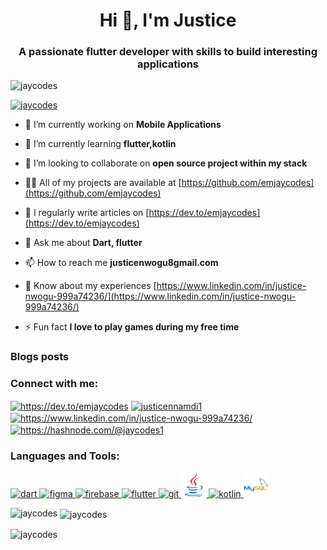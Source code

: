 <h1 align="center">Hi 👋, I'm Justice</h1>
<h3 align="center">A passionate flutter developer with skills to build interesting applications</h3>

<p align="left"> <img src="https://komarev.com/ghpvc/?username=jaycodes&label=Profile%20views&color=0e75b6&style=flat" alt="jaycodes" /> </p>

<p align="left"> <a href="https://github.com/ryo-ma/github-profile-trophy"><img src="https://github-profile-trophy.vercel.app/?username=jaycodes" alt="jaycodes" /></a> </p>

- 🔭 I’m currently working on **Mobile Applications**

- 🌱 I’m currently learning **flutter,kotlin**

- 👯 I’m looking to collaborate on **open source project within my stack**

- 👨‍💻 All of my projects are available at [https://github.com/emjaycodes](https://github.com/emjaycodes)

- 📝 I regularly write articles on [https://dev.to/emjaycodes](https://dev.to/emjaycodes)

- 💬 Ask me about **Dart, flutter**

- 📫 How to reach me **justicenwogu8gmail.com**

- 📄 Know about my experiences [https://www.linkedin.com/in/justice-nwogu-999a74236/](https://www.linkedin.com/in/justice-nwogu-999a74236/)

- ⚡ Fun fact **I love to play games during my free time**

### Blogs posts
<!-- BLOG-POST-LIST:START -->
<!-- BLOG-POST-LIST:END -->

<h3 align="left">Connect with me:</h3>
<p align="left">
<a href="https://dev.to/https://dev.to/emjaycodes" target="blank"><img align="center" src="https://raw.githubusercontent.com/rahuldkjain/github-profile-readme-generator/master/src/images/icons/Social/devto.svg" alt="https://dev.to/emjaycodes" height="30" width="40" /></a>
<a href="https://twitter.com/justicennamdi1" target="blank"><img align="center" src="https://raw.githubusercontent.com/rahuldkjain/github-profile-readme-generator/master/src/images/icons/Social/twitter.svg" alt="justicennamdi1" height="30" width="40" /></a>
<a href="https://linkedin.com/in/https://www.linkedin.com/in/justice-nwogu-999a74236/" target="blank"><img align="center" src="https://raw.githubusercontent.com/rahuldkjain/github-profile-readme-generator/master/src/images/icons/Social/linked-in-alt.svg" alt="https://www.linkedin.com/in/justice-nwogu-999a74236/" height="30" width="40" /></a>
<a href="https://hashnode.com/https://hashnode.com/@jaycodes1" target="blank"><img align="center" src="https://raw.githubusercontent.com/rahuldkjain/github-profile-readme-generator/master/src/images/icons/Social/hashnode.svg" alt="https://hashnode.com/@jaycodes1" height="30" width="40" /></a>
</p>

<h3 align="left">Languages and Tools:</h3>
<p align="left"> <a href="https://dart.dev" target="_blank" rel="noreferrer"> <img src="https://www.vectorlogo.zone/logos/dartlang/dartlang-icon.svg" alt="dart" width="40" height="40"/> </a> <a href="https://www.figma.com/" target="_blank" rel="noreferrer"> <img src="https://www.vectorlogo.zone/logos/figma/figma-icon.svg" alt="figma" width="40" height="40"/> </a> <a href="https://firebase.google.com/" target="_blank" rel="noreferrer"> <img src="https://www.vectorlogo.zone/logos/firebase/firebase-icon.svg" alt="firebase" width="40" height="40"/> </a> <a href="https://flutter.dev" target="_blank" rel="noreferrer"> <img src="https://www.vectorlogo.zone/logos/flutterio/flutterio-icon.svg" alt="flutter" width="40" height="40"/> </a> <a href="https://git-scm.com/" target="_blank" rel="noreferrer"> <img src="https://www.vectorlogo.zone/logos/git-scm/git-scm-icon.svg" alt="git" width="40" height="40"/> </a> <a href="https://www.java.com" target="_blank" rel="noreferrer"> <img src="https://raw.githubusercontent.com/devicons/devicon/master/icons/java/java-original.svg" alt="java" width="40" height="40"/> </a> <a href="https://kotlinlang.org" target="_blank" rel="noreferrer"> <img src="https://www.vectorlogo.zone/logos/kotlinlang/kotlinlang-icon.svg" alt="kotlin" width="40" height="40"/> </a> <a href="https://www.mysql.com/" target="_blank" rel="noreferrer"> <img src="https://raw.githubusercontent.com/devicons/devicon/master/icons/mysql/mysql-original-wordmark.svg" alt="mysql" width="40" height="40"/> </a> </p>

<p><img align="left" src="https://github-readme-stats.vercel.app/api/top-langs?username=jaycodes&show_icons=true&locale=en&layout=compact" alt="jaycodes" /></p>

<p>&nbsp;<img align="center" src="https://github-readme-stats.vercel.app/api?username=jaycodes&show_icons=true&locale=en" alt="jaycodes" /></p>

<p><img align="center" src="https://github-readme-streak-stats.herokuapp.com/?user=jaycodes&" alt="jaycodes" /></p>
